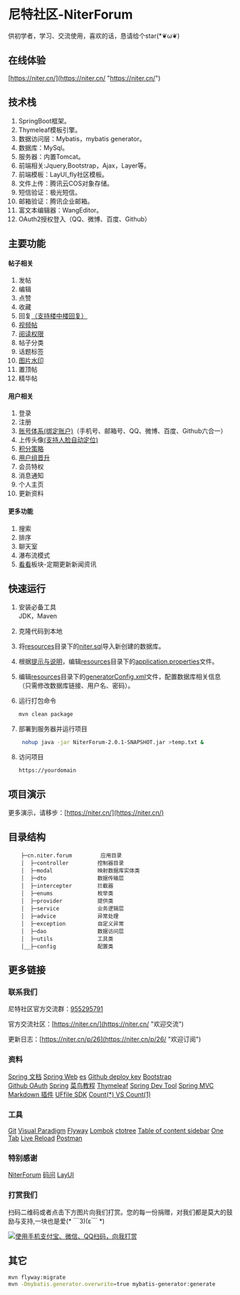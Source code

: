 # 尼特社区-NiterForum
供初学者，学习、交流使用，喜欢的话，恳请给个star(*❦ω❦)
## 在线体验
[https://niter.cn/](https://niter.cn/ "https://niter.cn/")

## 技术栈
1. SpringBoot框架。
2. Thymeleaf模板引擎。
3. 数据访问层：Mybatis，mybatis generator。
4. 数据库：MySql。
5. 服务器：内置Tomcat。
6. 前端相关:Jquery,Bootstrap，Ajax，Layer等。
7. 前端模板：LayUI_fly社区模板。
8. 文件上传：腾讯云COS对象存储。
9. 短信验证：极光短信。
10. 邮箱验证：腾讯企业邮箱。
11. 富文本编辑器：WangEditor。
12. OAuth2授权登入（QQ、微博、百度、Github）

## 主要功能

#### 帖子相关
1. 发帖
2. 编辑
3. 点赞
4. 收藏
5. 回复[（支持楼中楼回复）](https://niter.cn/p/80 "支持楼中楼回复")
6. [视频帖](https://niter.cn/p/98 "视频帖")
7. [阅读权限](https://niter.cn/p/102 "阅读权限")
8. 帖子分类
9. 话题标签
10. [图片水印](https://niter.cn/p/33 "图片水印")
11. 置顶帖
12. 精华帖

#### 用户相关
1. 登录
2. 注册
3. [账号体系(绑定账户)](https://niter.cn/p/83 "账号体系")（手机号、邮箱号、QQ、微博、百度、Github六合一）
4. 上传头像[(支持人脸自动定位)](https://niter.cn/p/107 "支持人脸自动定位")
5. [积分策略](https://niter.cn/p/78 "积分策略")
6. [用户组晋升](https://niter.cn/p/83 "用户组晋升")
7. 会员特权
8. 消息通知
9. 个人主页
10. 更新资料

#### 更多功能
1. 搜索
2. 排序
3. 聊天室
4. 瀑布流模式
5. [看看](https://niter.cn/news "看看")板块-定期更新新闻资讯

## 快速运行
1. 安装必备工具  
JDK，Maven
2. 克隆代码到本地  
3. 将[resources](/src/main/resources/ "resources")目录下的[niter.sql](/src/main/resources/niter.sql "niter.sql")导入新创建的数据库。
4. 根据[提示与说明](https://niter.cn/p/135/ "提示与说明")，编辑[resources](/src/main/resources/ "resources")目录下的[application.properties](/src/main/resources/application.properties "application.properties")文件。
5. 编辑[resources](/src/main/resources/ "resources")目录下的[generatorConfig.xml](/src/main/resources/generatorConfig.xml "generatorConfig.xml")文件，配置数据库相关信息（只需修改数据库链接、用户名、密码）。
6. 运行打包命令
   ```sh 
   mvn clean package
   ```
 
7. 部署到服务器并运行项目  
   ```sh
    nohup java -jar NiterForum-2.0.1-SNAPSHOT.jar >temp.txt &   
    ```
8. 访问项目
   ```
   https://yourdomain
   ```

## 项目演示

更多演示，请移步：[https://niter.cn/](https://niter.cn/) 

## 目录结构
   ```
       ├─cn.niter.forum         应用目录
       │  ├─controller         控制器目录
       │  ├─modal              映射数据库实体类
       │  ├─dto                数据传输层
       │  ├─intercepter        拦截器
       │  ├─enums              枚举类
       │  ├─provider           提供类
       │  ├─service            业务逻辑层
       │  ├─advice             异常处理
       │  ├─exception          自定义异常
       │  ├─dao                数据访问层
       │  ├─utils              工具类
       │__├─config             配置类
   ``` 
     

## 更多链接
### 联系我们

尼特社区官方交流群：[955295791](https://jq.qq.com/?_wv=1027&k=5uPXrY2 "欢迎加入")

官方交流社区：[https://niter.cn/](https://niter.cn/ "欢迎交流")

更新日志：[https://niter.cn/p/26](https://niter.cn/p/26/ "欢迎订阅")

### 资料
[Spring 文档](https://spring.io/guides)
[Spring Web](https://spring.io/guides/gs/serving-web-content/)
[es](https://elasticsearch.cn/explore)
[Github deploy key](https://developer.github.com/v3/guides/managing-deploy-keys/#deploy-keys)
[Bootstrap](https://v3.bootcss.com/getting-started/)    
[Github OAuth](https://developer.github.com/apps/building-oauth-apps/creating-an-oauth-app/)
[Spring](https://docs.spring.io/spring-boot/docs/2.0.0.RC1/reference/htmlsingle/#boot-features-embedded-database-support)
[菜鸟教程](https://www.runoob.com/mysql/mysql-insert-query.html)
[Thymeleaf](https://www.thymeleaf.org/doc/tutorials/3.0/usingthymeleaf.html#setting-attribute-values)
[Spring Dev Tool](https://docs.spring.io/spring-boot/docs/2.0.0.RC1/reference/htmlsingle/#using-boot-devtools)
[Spring MVC](https://docs.spring.io/spring/docs/5.0.3.RELEASE/spring-framework-reference/web.html#mvc-handlermapping-interceptor)
[Markdown 插件](http://editor.md.ipandao.com/)
[UFfile SDK](https://github.com/ucloud/ufile-sdk-java)
[Count(*) VS Count(1)](https://mp.weixin.qq.com/s/Rwpke4BHu7Fz7KOpE2d3Lw)

### 工具
[Git](https://git-scm.com/download)
[Visual Paradigm](https://www.visual-paradigm.com)
[Flyway](https://flywaydb.org/getstarted/firststeps/maven)
[Lombok](https://www.projectlombok.org)
[ctotree](https://www.octotree.io/)
[Table of content sidebar](https://chrome.google.com/webstore/detail/table-of-contents-sidebar/ohohkfheangmbedkgechjkmbepeikkej)
[One Tab](https://chrome.google.com/webstore/detail/chphlpgkkbolifaimnlloiipkdnihall)
[Live Reload](https://chrome.google.com/webstore/detail/livereload/jnihajbhpnppcggbcgedagnkighmdlei/related)
[Postman](https://chrome.google.com/webstore/detail/coohjcphdfgbiolnekdpbcijmhambjff)

### 特别感谢
[NiterForum](https://niter.cn/)
[码问](http://www.mawen.co/)
[LayUI](https://fly.layui.com/)

### 打赏我们
扫码二维码或者点击下方图片向我们打赏。您的每一份捐赠，对我们都是莫大的鼓励与支持,一块也是爱(* ￣3)(ε￣ *)

[![使用手机支付宝、微信、QQ扫码，向我打赏](https://api-1251590924.cos.ap-nanjing.myqcloud.com/qrcode/qrcode.png "使用手机支付宝、微信、QQ扫码，向我打赏")](https://api-1251590924.cos.ap-nanjing.myqcloud.com/qrcode/index.html "使用手机支付宝、微信、QQ扫码，向我打赏")

## 其它
```bash
mvn flyway:migrate
mvn -Dmybatis.generator.overwrite=true mybatis-generator:generate
```
